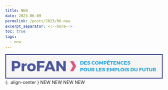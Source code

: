 ```yaml
---
title: NEW 
date: 2023-06-09
permalink: /posts/2023/06-new
excerpt_separator: <!--more-->
toc: true
tags:
  - new
---
```


![](/images/posts/post5/profan.jpg){: .align-center }
NEW NEW NEW NEW
<!--more-->


